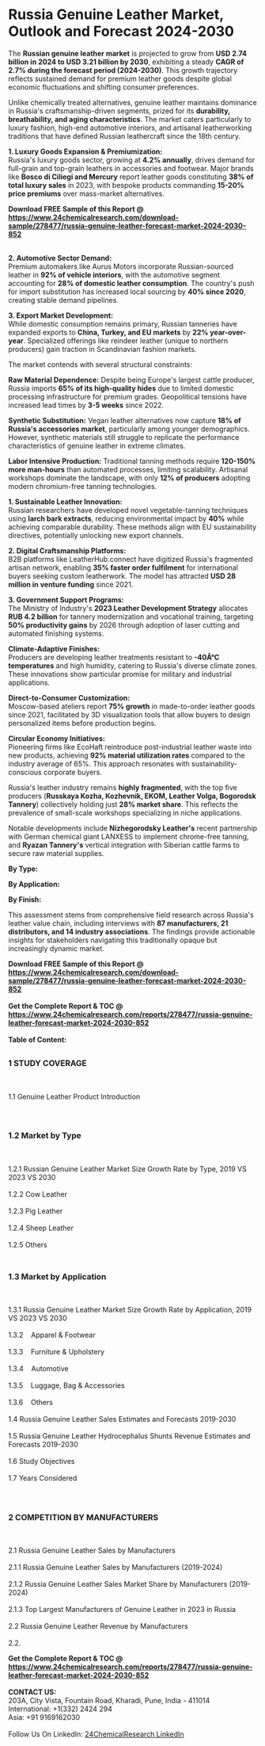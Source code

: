 <h1>Russia Genuine Leather Market, Outlook and Forecast 2024-2030</h1><p>The <strong>Russian genuine leather market</strong> is projected to grow from <strong>USD 2.74 billion in 2024 to USD 3.21 billion by 2030</strong>, exhibiting a steady <strong>CAGR of 2.7% during the forecast period (2024-2030)</strong>. This growth trajectory reflects sustained demand for premium leather goods despite global economic fluctuations and shifting consumer preferences.</p><p>Unlike chemically treated alternatives, genuine leather maintains dominance in Russia's craftsmanship-driven segments, prized for its <strong>durability, breathability, and aging characteristics</strong>. The market caters particularly to luxury fashion, high-end automotive interiors, and artisanal leatherworking traditions that have defined Russian leathercraft since the 18th century.</p><p><strong>1. Luxury Goods Expansion &amp; Premiumization:</strong><br>
Russia's luxury goods sector, growing at <strong>4.2% annually</strong>, drives demand for full-grain and top-grain leathers in accessories and footwear. Major brands like <strong>Bosco di Ciliegi and Mercury</strong> report leather goods constituting <strong>38% of total luxury sales</strong> in 2023, with bespoke products commanding <strong>15-20% price premiums</strong> over mass-market alternatives.</p><div><b>Download FREE Sample of this Report @ 
            <a href="https://www.24chemicalresearch.com/download-sample/278477/russia-genuine-leather-forecast-market-2024-2030-852">
            https://www.24chemicalresearch.com/download-sample/278477/russia-genuine-leather-forecast-market-2024-2030-852</a></b></div><br><p><strong>2. Automotive Sector Demand:</strong><br>
Premium automakers like Aurus Motors incorporate Russian-sourced leather in <strong>92% of vehicle interiors</strong>, with the automotive segment accounting for <strong>28% of domestic leather consumption</strong>. The country's push for import substitution has increased local sourcing by <strong>40% since 2020</strong>, creating stable demand pipelines.</p><p><strong>3. Export Market Development:</strong><br>
While domestic consumption remains primary, Russian tanneries have expanded exports to <strong>China, Turkey, and EU markets</strong> by <strong>22% year-over-year</strong>. Specialized offerings like reindeer leather (unique to northern producers) gain traction in Scandinavian fashion markets.</p><p>The market contends with several structural constraints:</p><p><strong>Raw Material Dependence:</strong> Despite being Europe's largest cattle producer, Russia imports <strong>65% of its high-quality hides</strong> due to limited domestic processing infrastructure for premium grades. Geopolitical tensions have increased lead times by <strong>3-5 weeks</strong> since 2022.</p><p><strong>Synthetic Substitution:</strong> Vegan leather alternatives now capture <strong>18% of Russia's accessories market</strong>, particularly among younger demographics. However, synthetic materials still struggle to replicate the performance characteristics of genuine leather in extreme climates.</p><p><strong>Labor Intensive Production:</strong> Traditional tanning methods require <strong>120-150% more man-hours</strong> than automated processes, limiting scalability. Artisanal workshops dominate the landscape, with only <strong>12% of producers</strong> adopting modern chromium-free tanning technologies.</p><p><strong>1. Sustainable Leather Innovation:</strong><br>
Russian researchers have developed novel vegetable-tanning techniques using <strong>larch bark extracts</strong>, reducing environmental impact by <strong>40%</strong> while achieving comparable durability. These methods align with EU sustainability directives, potentially unlocking new export channels.</p><p><strong>2. Digital Craftsmanship Platforms:</strong><br>
B2B platforms like LeatherHub.connect have digitized Russia's fragmented artisan network, enabling <strong>35% faster order fulfilment</strong> for international buyers seeking custom leatherwork. The model has attracted <strong>USD 28 million in venture funding</strong> since 2021.</p><p><strong>3. Government Support Programs:</strong><br>
The Ministry of Industry's <strong>2023 Leather Development Strategy</strong> allocates <strong>RUB 4.2 billion</strong> for tannery modernization and vocational training, targeting <strong>50% productivity gains</strong> by 2026 through adoption of laser cutting and automated finishing systems.</p><p><strong>Climate-Adaptive Finishes:</strong><br>
  Producers are developing leather treatments resistant to <strong>-40Â°C temperatures</strong> and high humidity, catering to Russia's diverse climate zones. These innovations show particular promise for military and industrial applications.</p><p><strong>Direct-to-Consumer Customization:</strong><br>
  Moscow-based ateliers report <strong>75% growth</strong> in made-to-order leather goods since 2021, facilitated by 3D visualization tools that allow buyers to design personalized items before production begins.</p><p><strong>Circular Economy Initiatives:</strong><br>
  Pioneering firms like EcoHaft reintroduce post-industrial leather waste into new products, achieving <strong>92% material utilization rates</strong> compared to the industry average of 65%. This approach resonates with sustainability-conscious corporate buyers.</p><p>Russia's leather industry remains <strong>highly fragmented</strong>, with the top five producers (<strong>Russkaya Kozha, Kozhevnik, EKOM, Leather Volga, Bogorodsk Tannery</strong>) collectively holding just <strong>28% market share</strong>. This reflects the prevalence of small-scale workshops specializing in niche applications.</p><p>Notable developments include <strong>Nizhegorodsky Leather's</strong> recent partnership with German chemical giant LANXESS to implement chrome-free tanning, and <strong>Ryazan Tannery's</strong> vertical integration with Siberian cattle farms to secure raw material supplies.</p><p><strong>By Type:</strong></p><p><strong>By Application:</strong></p><p><strong>By Finish:</strong></p><p>This assessment stems from comprehensive field research across Russia's leather value chain, including interviews with <strong>87 manufacturers, 21 distributors, and 14 industry associations</strong>. The findings provide actionable insights for stakeholders navigating this traditionally opaque but increasingly dynamic market.</p><div><b>Download FREE Sample of this Report @ 
            <a href="https://www.24chemicalresearch.com/download-sample/278477/russia-genuine-leather-forecast-market-2024-2030-852">
            https://www.24chemicalresearch.com/download-sample/278477/russia-genuine-leather-forecast-market-2024-2030-852</a></b></div><br><div><b>Get the Complete Report & TOC @ 
            <a href="https://www.24chemicalresearch.com/reports/278477/russia-genuine-leather-forecast-market-2024-2030-852">
            https://www.24chemicalresearch.com/reports/278477/russia-genuine-leather-forecast-market-2024-2030-852</a></b></div><br>
            <b>Table of Content:</b><p><h2><span style="font-size:16px"><strong>1 STUDY COVERAGE</strong></span></h2><br />
<p>1.1 Genuine Leather Product Introduction</p><br />
<h2><span style="font-size:16px"><strong>1.2 Market by Type</strong></span></h2><br />
<p>1.2.1 Russian Genuine Leather Market Size Growth Rate by Type, 2019 VS 2023 VS 2030<br /><br />
1.2.2 Cow Leather&nbsp;&nbsp; &nbsp;<br /><br />
1.2.3 Pig Leather<br /><br />
1.2.4 Sheep Leather<br /><br />
1.2.5 Others<br /><br />
<h2><span style="font-size:16px"><strong>1.3 Market by Application</strong></span></h2><br />
<p>1.3.1 Russia Genuine Leather Market Size Growth Rate by Application, 2019 VS 2023 VS 2030<br /><br />
1.3.2&nbsp;&nbsp; &nbsp;Apparel & Footwear<br /><br />
1.3.3&nbsp;&nbsp; &nbsp;Furniture & Upholstery<br /><br />
1.3.4&nbsp;&nbsp; &nbsp;Automotive<br /><br />
1.3.5&nbsp;&nbsp; &nbsp;Luggage, Bag & Accessories<br /><br />
1.3.6&nbsp;&nbsp; &nbsp;Others<br /><br />
1.4 Russia Genuine Leather Sales Estimates and Forecasts 2019-2030<br /><br />
1.5 Russia Genuine Leather Hydrocephalus Shunts Revenue Estimates and Forecasts 2019-2030<br /><br />
1.6 Study Objectives<br /><br />
1.7 Years Considered</p><br />
<h2><span style="font-size:16px"><strong>2 COMPETITION BY MANUFACTURERS</strong></span></h2><br />
<p>2.1 Russia Genuine Leather Sales by Manufacturers<br /><br />
2.1.1 Russia Genuine Leather Sales by Manufacturers (2019-2024)<br /><br />
2.1.2 Russia Genuine Leather Sales Market Share by Manufacturers (2019-2024)<br /><br />
2.1.3 Top Largest Manufacturers of Genuine Leather in 2023 in Russia<br /><br />
2.2 Russia Genuine Leather Revenue by Manufacturers<br /><br />
2.2.</p><div><b>Get the Complete Report & TOC @ 
            <a href="https://www.24chemicalresearch.com/reports/278477/russia-genuine-leather-forecast-market-2024-2030-852">
            https://www.24chemicalresearch.com/reports/278477/russia-genuine-leather-forecast-market-2024-2030-852</a></b></div><br><b>CONTACT US:</b><br>
            203A, City Vista, Fountain Road, Kharadi, Pune, India - 411014<br>
            International: +1(332) 2424 294<br>
            Asia: +91 9169162030 <br><br>
            Follow Us On LinkedIn: <a href="https://www.linkedin.com/company/24chemicalresearch/">24ChemicalResearch LinkedIn</a>